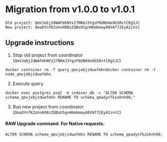 # Migration from v1.0.0 to v1.0.1
```
Old project: QmVJebjZdWAFmhNYx27NRmJ3YgsP8UN94e9GSRxtCRgSJC
New project: QmaDYnfKZohnH98zZQBxUSgnHKmbmwyA8VAf72EyA2zntC
```


## Upgrade instructions
 1) Stop old project from coordinator (`QmVJebjZdWAFmhNYx27NRmJ3YgsP8UN94e9GSRxtCRgSJC`)

```
docker container rm -f query_qmvjebjzdwafmhndocker container rm -f node_qmvjebjzdwafmhn
```

 2) Execute query.

```
docker exec postgres psql -U indexer_db -c "ALTER SCHEMA schema_qmvjebjzdwafmhn RENAME TO schema_qmadynfkzohnh98;"

```

 3) Run new project from coordinator (`QmaDYnfKZohnH98zZQBxUSgnHKmbmwyA8VAf72EyA2zntC`)

#### RAW Upgrade command. For Native requests.
`ALTER SCHEMA schema_qmvjebjzdwafmhn RENAME TO schema_qmadynfkzohnh98;`
